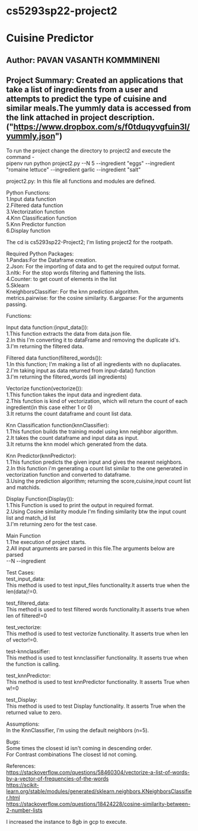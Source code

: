 # cs5293sp22-project2  

# Cuisine Predictor    

## Author: PAVAN VASANTH KOMMMINENI   

## Project Summary: Created an  applications that take a list of ingredients from a user and attempts to predict the type of cuisine and similar meals.The yummly data is accessed from the link attached in project description.("https://www.dropbox.com/s/f0tduqyvgfuin3l/yummly.json")

To run the project change the directory to project2 and execute the command -  
pipenv run python project2.py --N 5 --ingredient "eggs"  --ingredient "romaine lettuce"   --ingredient garlic --ingredient "salt"  

project2.py: In this file all functions and modules are defined.  

Python Functions:  
1.Input data function  
2.Filtered data function  
3.Vectorization function  
4.Knn Classification function  
5.Knn Predictor function  
6.Display function  

The cd is cs5293sp22-Project2; I'm listing project2 for the rootpath.  

Required Python Packages:  
1.Pandas:For the Dataframe creation.  
2.Json: For the importing of data and to get the required output format.  
3.nltk: For the stop words filtering and flattening the lists.  
4.Counter: to get count of elements in the list  
5.Sklearn  
  KneighborsClassifier: For the knn prediction algorithm.  
  metrics.pairwise: for the cosine similarity. 
6.argparse: For the arguments passing.  

Functions:  

Input data function:(input_data()):  
1.This function extracts the data from data.json file.  
2.In this I'm converting it to dataFrame and removing the duplicate id's.  
3.I'm returning the filtered data.  

Filtered data function(filtered_words()):  
1.In this function; I'm making a list of all ingredients with no dupliacates.  
2.I'm taking input as data returned from input-data() function   
3.I'm returning the filtered_words (all ingredients)  

Vectorize function(vectorize()):  
1.This function takes the input data and ingredient data.  
2.This function is kind of vectorization, which will return the count of each ingredient(in this case either 1 or 0)  
3.It returns the count dataframe and count list data.  

Knn Classification function(knnClassifier):  
1.This function builds the training model using knn neighbor algorithm.  
2.It takes the count dataframe and input data as input.  
3.It returns the knn model which generated from the data.  

Knn Predictor(knnPredictor):  
1.This function predicts the given input and gives the nearest neighbors.  
2.In this function i'm generating a count list similar to the one generated in vectorization function and converted to dataframe.  
3.Using the prediction algorithm; returning the score,cuisine,input count list and matchids.  

Display Function(Display()):  
1.This Function is used to print the output in required format.  
2.Using Cosine similarity module I'm finding similarity btw the input count list and match_id list  
3.I'm returning zero for the test case.  

Main Function  
1.The execution of project starts.  
2.All input arguments are parsed in this file.The arguments below are parsed  
--N --ingredient  

Test Cases:  
test_input_data:  
This method is used to test input_files functionality.It asserts true when the len(data)!=0.  

test_filtered_data:  
This method is used to test filtered words functionality.It asserts true when len of filtered!=0  

test_vectorize:  
This method is used to test vectorize functionality. It asserts true when len of vector!=0. 

test-knnclassifier:  
This method is used to test knnclassifier functionality. It asserts true when the function is calling.  

test_knnPredictor:  
This method is used to test knnPredictor functionality. It asserts True when w!=0  

test_Display:  
This method is used to test Display functionality. It asserts True when the returned value to zero.  

Assumptions:  
In the KnnClassifier, I'm using the default neighbors (n=5). 

Bugs:  
Some times the closest id isn't coming in descending order.  
For Contrast combinations The closest Id not coming.  

References:  
https://stackoverflow.com/questions/58460304/vectorize-a-list-of-words-by-a-vector-of-frequencies-of-the-words   
https://scikit-learn.org/stable/modules/generated/sklearn.neighbors.KNeighborsClassifier.html  
https://stackoverflow.com/questions/18424228/cosine-similarity-between-2-number-lists  

I increased the instance to 8gb in gcp to execute.  

